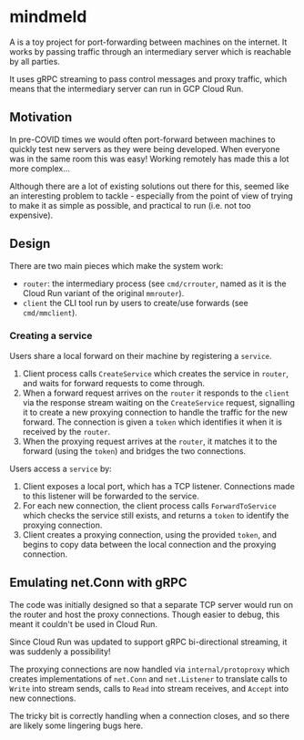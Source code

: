 # mindmeld

A is a toy project for port-forwarding between machines on the internet.  It works by passing traffic through an intermediary server which is reachable by all parties.

It uses gRPC streaming to pass control messages and proxy traffic, which means that the intermediary server can run in GCP Cloud Run.

## Motivation

In pre-COVID times we would often port-forward between machines  to quickly test new servers as they were being developed.  When everyone was in the same room this was easy!  Working remotely has made this a lot more complex...

Although there are a lot of existing solutions out there for this, seemed like an interesting problem to tackle - especially from the point of view of trying to make it as simple as possible, and practical to run (i.e. not too expensive).

## Design

There are two main pieces which make the system work:
* `router`: the intermediary process (see `cmd/crrouter`, named as it is the Cloud Run variant of the original `mmrouter`).
* `client` the CLI tool run by users to create/use forwards (see `cmd/mmclient`).

### Creating a service

Users share a local forward on their machine by registering a `service`.

1. Client process calls `CreateService` which creates the service in `router`, and waits for forward requests to come through.
1. When a forward request arrives on the `router` it responds to the `client` via the response stream waiting on the `CreateService` request, signalling it to create a new proxying connection to handle the traffic for the new forward.  The connection is given a `token` which identifies it when it is received by the `router`.
1. When the proxying request arrives at the `router`, it matches it to the forward (using the `token`) and bridges the two connections.

Users access a `service` by:

1. Client exposes a local port, which has a TCP listener.  Connections made to this listener will be forwarded to the service.
1. For each new connection, the client process calls `ForwardToService` which checks the service still exists, and returns a `token` to identify the proxying connection.
2. Client creates a proxying connection, using the provided `token`, and begins to copy data between the local connection and the proxying connection.

## Emulating net.Conn with gRPC

The code was initially designed so that a separate TCP server would run on the router and host the proxy connections. Though easier to debug, this meant it couldn't be used in Cloud Run.

Since Cloud Run was updated to support gRPC bi-directional streaming, it was suddenly a possibility!

The proxying connections are now handled via `internal/protoproxy` which creates implementations of `net.Conn` and `net.Listener` to translate calls to `Write` into stream sends, calls to `Read` into stream receives, and `Accept` into new connections.

The tricky bit is correctly handling when a connection closes, and so there are likely some lingering bugs here.

